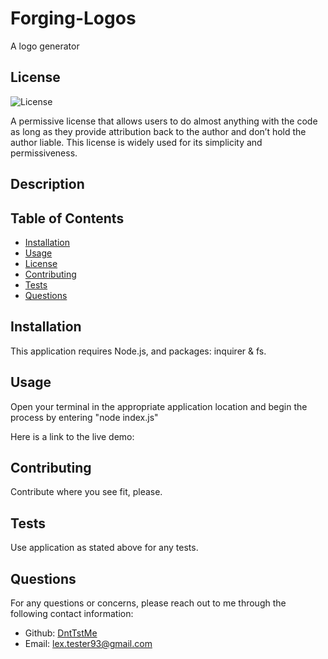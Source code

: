 # Forging-Logos
A logo generator

## License
![License](https://img.shields.io/badge/license-MIT%20License-brightgreen)

A permissive license that allows users to do almost anything with the code as long as they provide attribution back to the author and don’t hold the author liable. This license is widely used for its simplicity and permissiveness.

## Description



## Table of Contents
- [Installation](#installation)
- [Usage](#instructions)
- [License](#license)
- [Contributing](#contribution)
- [Tests](#test)
- [Questions](#questions)

## Installation
This application requires Node.js, and packages: inquirer & fs.

## Usage
Open your terminal in the appropriate application location and begin the process by entering "node index.js"

Here is a link to the live demo: 


## Contributing
Contribute where you see fit, please. 

## Tests
Use application as stated above for any tests.

## Questions
For any questions or concerns, please reach out to me through the following contact information:

- Github: [DntTstMe](https://github.com/DntTstMe)
- Email: lex.tester93@gmail.com